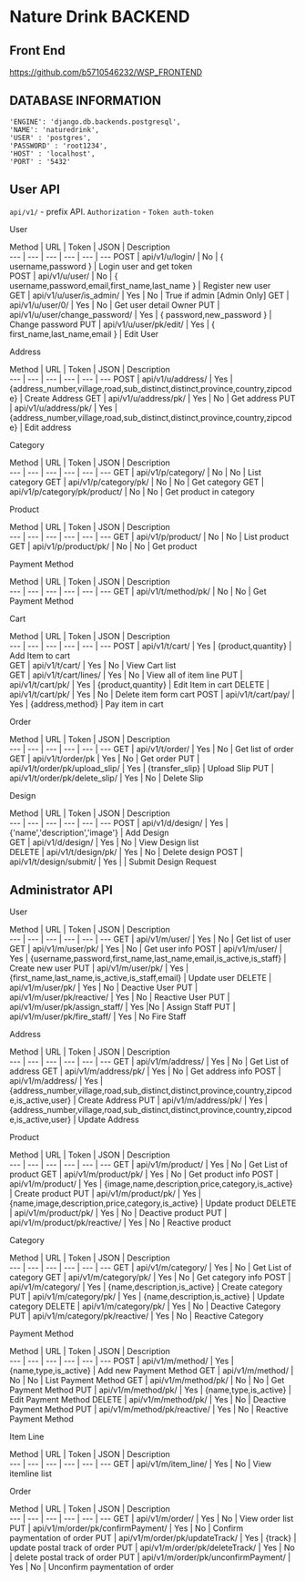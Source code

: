 # Nature Drink BACKEND

## Front End

https://github.com/b5710546232/WSP_FRONTEND

## DATABASE INFORMATION   

  ```
  'ENGINE': 'django.db.backends.postgresql',
  'NAME': 'naturedrink',
  'USER' : 'postgres',
  'PASSWORD' : 'root1234',
  'HOST' : 'localhost',
  'PORT' : '5432'
  ```

## User API

  `api/v1/` - prefix API.
  `Authorization` - `Token auth-token`

User

Method | URL | Token | JSON | Description  
--- | --- | --- | --- | --- | ---
POST | api/v1/u/login/ | No | { username,password } | Login user and get token  
POST | api/v1/u/user/ | No | { username,password,email,first_name,last_name } | Register new user  
GET | api/v1/u/user/is_admin/ | Yes | No | True if admin [Admin Only]
GET | api/v1/u/user/0/ | Yes | No | Get user detail Owner
PUT | api/v1/u/user/change_password/ | Yes | { password,new_password } | Change password
PUT | api/v1/u/user/pk/edit/ | Yes | { first_name,last_name,email } | Edit User

Address

Method | URL | Token | JSON | Description  
--- | --- | --- | --- | --- | ---
POST | api/v1/u/address/ | Yes | {address_number,village,road,sub_distinct,distinct,province,country,zipcode} | Create Address
GET | api/v1/u/address/pk/ | Yes | No | Get address
PUT | api/v1/u/address/pk/ | Yes | {address_number,village,road,sub_distinct,distinct,province,country,zipcode} |  Edit address

Category

Method | URL | Token | JSON | Description  
--- | --- | --- | --- | --- | ---
GET | api/v1/p/category/ | No | No | List category
GET | api/v1/p/category/pk/ | No | No | Get category
GET | api/v1/p/category/pk/product/ | No | No | Get product in category

Product

Method | URL | Token | JSON | Description  
--- | --- | --- | --- | --- | ---
GET | api/v1/p/product/ | No | No | List product
GET | api/v1/p/product/pk/ | No | No | Get product

Payment Method

Method | URL | Token | JSON | Description  
--- | --- | --- | --- | --- | ---
GET | api/v1/t/method/pk/ | No | No | Get Payment Method

Cart

Method | URL | Token | JSON | Description  
--- | --- | --- | --- | --- | ---
POST | api/v1/t/cart/ | Yes | {product,quantity} | Add Item to cart  
GET | api/v1/t/cart/ | Yes | No | View Cart list  
GET | api/v1/t/cart/lines/ | Yes | No | View all of item line
PUT | api/v1/t/cart/pk/ | Yes | {product,quantity} | Edit Item in cart
DELETE | api/v1/t/cart/pk/ | Yes | No | Delete item form cart
POST | api/v1/t/cart/pay/ | Yes | {address,method} | Pay item in cart

Order

Method | URL | Token | JSON | Description  
--- | --- | --- | --- | --- | ---
GET | api/v1/t/order/ | Yes | No | Get list of order
GET | api/v1/t/order/pk | Yes | No | Get order
PUT | api/v1/t/order/pk/upload_slip/ | Yes | {transfer_slip} | Upload Slip
PUT | api/v1/t/order/pk/delete_slip/ | Yes | No | Delete Slip

Design

Method | URL | Token | JSON | Description  
--- | --- | --- | --- | --- | ---
POST | api/v1/d/design/ | Yes | {'name','description','image'} | Add Design  
GET | api/v1/d/design/ | Yes | No | View Design list  
DELETE | api/v1/t/design/pk/ | Yes | No | Delete design
POST | api/v1/t/design/submit/ | Yes | | Submit Design Request


## Administrator API  

  User

  Method | URL | Token | JSON | Description  
  --- | --- | --- | --- | --- | ---
  GET | api/v1/m/user/ | Yes | No | Get list of user
  GET | api/v1/m/user/pk/ | Yes | No | Get user info
  POST | api/v1/m/user/ | Yes | {username,password,first_name,last_name,email,is_active,is_staff} | Create new user
  PUT | api/v1/m/user/pk/ | Yes | {first_name,last_name,is_active,is_staff,email} | Update user
  DELETE | api/v1/m/user/pk/ | Yes | No | Deactive User
  PUT | api/v1/m/user/pk/reactive/ | Yes | No | Reactive User
  PUT | api/v1/m/user/pk/assign_staff/ | Yes |No | Assign Staff
  PUT | api/v1/m/user/pk/fire_staff/ | Yes | No Fire Staff

  Address

  Method | URL | Token | JSON | Description  
  --- | --- | --- | --- | --- | ---
  GET | api/v1/m/address/ | Yes | No | Get List of address
  GET | api/v1/m/address/pk/ | Yes | No | Get address info
  POST | api/v1/m/address/ | Yes | {address_number,village,road,sub_distinct,distinct,province,country,zipcode,is_active,user} | Create Address
  PUT | api/v1/m/address/pk/ | Yes | {address_number,village,road,sub_distinct,distinct,province,country,zipcode,is_active,user} | Update Address

  Product

  Method | URL | Token | JSON | Description  
  --- | --- | --- | --- | --- | ---
  GET | api/v1/m/product/ | Yes | No | Get List of product
  GET | api/v1/m/product/pk/ | Yes | No | Get product info
  POST | api/v1/m/product/ | Yes | {image,name,description,price,category,is_active} | Create product
  PUT | api/v1/m/product/pk/ | Yes | {name,image,description,price,category,is_active} | Update product
  DELETE | api/v1/m/product/pk/ | Yes | No | Deactive product
  PUT | api/v1/m/product/pk/reactive/ | Yes | No | Reactive product

  Category

  Method | URL | Token | JSON | Description  
  --- | --- | --- | --- | --- | ---
  GET | api/v1/m/category/ | Yes | No | Get List of category
  GET | api/v1/m/category/pk/ | Yes | No | Get category info
  POST | api/v1/m/category/ | Yes | {name,description,is_active} | Create category
  PUT | api/v1/m/category/pk/ | Yes | {name,description,is_active} | Update category
  DELETE | api/v1/m/category/pk/ | Yes | No | Deactive Category
  PUT | api/v1/m/category/pk/reactive/ | Yes | No | Reactive Category

  Payment Method

  Method | URL | Token | JSON | Description  
  --- | --- | --- | --- | --- | ---
  POST | api/v1/m/method/ | Yes | {name,type,is_active} | Add new Payment Method
  GET | api/v1/m/method/ | No | No | List Payment Method
  GET | api/v1/m/method/pk/ | No | No | Get Payment Method
  PUT | api/v1/m/method/pk/ | Yes | {name,type,is_active} | Edit Payment Method
  DELETE | api/v1/m/method/pk/ | Yes | No | Deactive Payment Method
  PUT | api/v1/m/method/pk/reactive/ | Yes | No | Reactive Payment Method

  Item Line

  Method | URL | Token | JSON | Description  
  --- | --- | --- | --- | --- | ---
  GET | api/v1/m/item_line/ | Yes | No | View itemline list  

  Order

  Method | URL | Token | JSON | Description  
  --- | --- | --- | --- | --- | ---
  GET | api/v1/m/order/ | Yes | No | View order list  
  PUT | api/v1/m/order/pk/confirmPayment/ | Yes | No | Confirm paymentation of order
  PUT | api/v1/m/order/pk/updateTrack/ | Yes | {track} | update postal track of order
  PUT | api/v1/m/order/pk/deleteTrack/ | Yes | No | delete postal track of order
  PUT | api/v1/m/order/pk/unconfirmPayment/ | Yes | No | Unconfirm paymentation of order
